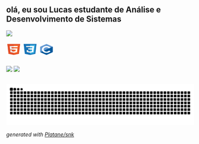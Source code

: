 ## olá, eu sou Lucas estudante de Análise e Desenvolvimento de Sistemas
<div>
<img src="https://github-readme-stats.vercel.app/api?username=lucastbzequini&show_icons=true&theme=radical"/>
</div>
<div style="display: inline_block"><br>
  <img align="center" alt="Rafa-HTML" height="30" width="40" src="https://raw.githubusercontent.com/devicons/devicon/master/icons/html5/html5-original.svg">
  <img align="center" alt="Rafa-CSS" height="30" width="40" src="https://raw.githubusercontent.com/devicons/devicon/master/icons/css3/css3-original.svg">
  <img align="center" alt="Rafa-Csharp" height="30" width="40" src="https://raw.githubusercontent.com/devicons/devicon/master/icons/c/c-original.svg">
</div>

##

<div>
<a href="https://www.linkedin.com/in/lucas-thomaz-brandel-zequini-162766355/" target="_blank"><img src="https://img.shields.io/badge/-LinkedIn-%230077B5?style=for-the-badge&logo=linkedin&logoColor=white" target="_blank"></a>
  <a href = "mailto:lucastbzequini@gmail.com"><img src="https://img.shields.io/badge/-Gmail-%23333?style=for-the-badge&logo=gmail&logoColor=white" target="_blank"></a>
</div>

##

<picture>
  <source media="(prefers-color-scheme: dark)" srcset="https://raw.githubusercontent.com/lucastbzequini/lucastbzequini/output/github-contribution-grid-snake-dark.svg">
  <source media="(prefers-color-scheme: light)" srcset="https://raw.githubusercontent.com/lucastbzequini/lucastbzequini/output/github-contribution-grid-snake.svg">
  <img alt="github contribution grid snake animation" src="https://raw.githubusercontent.com/lucastbzequini/lucastbzequini/output/github-contribution-grid-snake.svg">
</picture>

_generated with [Platane/snk](https://github.com/Platane/snk)_
